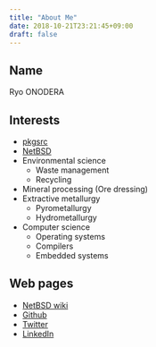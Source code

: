 ```yaml
---
title: "About Me"
date: 2018-10-21T23:21:45+09:00
draft: false
---
```

## Name
Ryo ONODERA

## Interests
* [pkgsrc](https://www.pkgsrc.org/)
* [NetBSD](https://www.NetBSD.org/)
* Environmental science
  * Waste management
  * Recycling
* Mineral processing (Ore dressing)
* Extractive metallurgy
  * Pyrometallurgy
  * Hydrometallurgy
* Computer science
  * Operating systems
  * Compilers
  * Embedded systems

## Web pages
* [NetBSD wiki](https://wiki.netbsd.org/users/ryoon/)
* [Github](https://github.com/ryoon/)
* [Twitter](https://twitter.com/ryo_on)
* [LinkedIn](https://www.linkedin.com/in/ryoonodera/)

